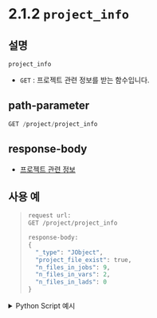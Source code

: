 # 2.1.2 `project_info`

## 설명

`project_info`

- `GET` : 프로젝트 관련 정보를 받는 함수입니다.

## path-parameter

```python
GET /project/project_info
```

## response-body

- [프로젝트 관련 정보](/99-schema/project_info.md)
## 사용 예

<blockquote>

```python
request url:
GET /project/project_info

response-body:
{
  "_type": "JObject",
  "project_file_exist": true,
  "n_files_in_jobs": 9,
  "n_files_in_vars": 2,
  "n_files_in_lads": 0
}
```
</blockquote>

<details><summary>Python Script 예시</summary>

```python
# test.py
import requests

def get_project_info() -> dict:
    base_url       = "http://192.168.1.150:8888"
    path_parameter = "/project/project_info"

    response = requests.get(url=base_url + path_parameter).json()

    return response

print(get_project_info())
```
```sh
$python test.py
{'_type': 'JObject', 'project_file_exist': True, 'n_files_in_jobs': 9, 'n_files_in_vars': 2, 'n_files_in_lads': 0}
```
</details>
